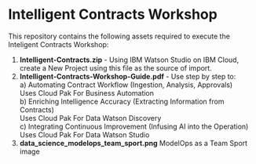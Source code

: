 # Intelligent Contracts Workshop
This repository contains the following assets required to execute the Inteligent Contracts Workshop:
1) <b>Intelligent-Contracts.zip</b> - Using IBM Watson Studio on IBM Cloud, create a New Project using this file as the source of import.
2) <b>Intelligent-Contracts-Workshop-Guide.pdf</b> - Use step by step to:<br>
  a) Automating Contract Workflow (Ingestion, Analysis, Approvals)<br>
     Uses Cloud Pak For Business Automation<br>
  b) Enriching Intelligence Accuracy (Extracting Information from Contracts)<br>
     Uses Cloud Pak For Data Watson Discovery<br>
  c) Integrating Continuous Improvement (Infusing AI into the Operation)<br>
     Uses Cloud Pak For Data Watson Studio<br>
3) <b>data_science_modelops_team_sport.png</b> ModelOps as a Team Sport image
